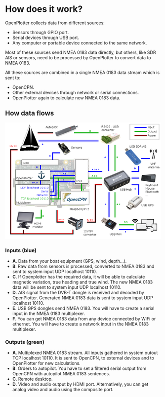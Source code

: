 # How does it work?

OpenPlotter collects data from different sources:

* Sensors through GPIO port.
* Serial devices through USB port.
* Any computer or portable device connected to the same network.

Most of these sources send NMEA 0183 data directly, but others, like SDR AIS or sensors, need to be processed by OpenPlotter to convert data to NMEA 0183.

All these sources are combined in a single NMEA 0183 data stream which is sent to:

* OpenCPN.
* Other external devices through network or serial connections.
* OpenPlotter again to calculate new NMEA 0183 data.


## How data flows
![](diagram.png)

### Inputs (blue)
* **A**. Data from your boat equipment (GPS, wind, depth...).
* **B**. Raw data from sensors is processed, converted to NMEA 0183 and sent to system input UDP localhost 10110.
* **C**. If Openplotter has the required data, it will be able to calculate magnetic variation, true heading and true wind. The new NMEA 0183 data will be sent to system input UDP localhost 10110.
* **D**. AIS signal from the DVB-T dongle is received and decoded by OpenPlotter. Generated NMEA 0183 data is sent to system input UDP localhost 10110.
* **E**. USB GPS dongles send NMEA 0183. You will have to create a serial input in the NMEA 0183 multiplexer.
* **F**. You can get NMEA 0183 data from any device connected by WiFi or ethernet. You will have to create a network input in the NMEA 0183 multiplexer.

### Outputs (green)
* **A**. Multiplexed NMEA 0183 stream. All inputs gathered in system outout TCP localhost 10110. It is sent to OpenCPN, to external devices and to OpenPlotter for new calculations.
* **B**. Orders to autopilot. You have to set a filtered serial output from OpenCPN with autopilot NMEA 0183 sentences.
* **C**. Remote desktop.
* **D**. Video and audio output by HDMI port. Alternatively, you can get analog video and audio using the composite port.